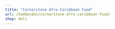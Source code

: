 ```yaml
---
title: "Cornerstone Afro-Caribbean Food"
url: /hoddesdon/cornerstone-afro-caribbean-food/
shop: deli
---
```


